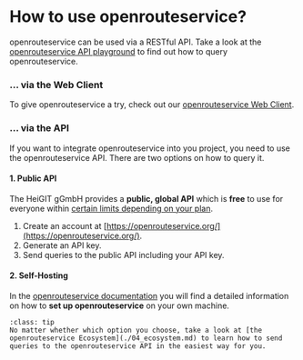 # How to use openrouteservice?

openrouteservice can be used via a RESTful API. Take a look at the [openrouteservice API playground](https://openrouteservice.org/dev/#/api-docs) to find out how to query openrouteservice. 

[comment]: # (|||)

### ... via the Web Client 

To give openrouteservice a try, check out our [openrouteservice Web Client](https://maps.openrouteservice.org/#/). 


[comment]: # (|||)

### ... via the API 

If you want to integrate openrouteservice into you project, you need to use the openrouteservice API. There are two options on how to query it. 

[comment]: # (|||)

#### 1. Public API 

The HeiGIT gGmbH provides a **public, global API** which is **free** to use for everyone within [certain limits depending on your plan](https://openrouteservice.org/plans/). 

1. Create an account at [https://openrouteservice.org/](https://openrouteservice.org/).
2. Generate an API key. 
3. Send queries to the public API including your API key.

[comment]: # (|||)

#### 2. Self-Hosting 

In the [openrouteservice documentation](https://giscience.github.io/openrouteservice/) you will find a detailed information on how to **set up openrouteservice** on your own machine.  


`````{admonition} See also
:class: tip
No matter whether which option you choose, take a look at [the openrouteservice Ecosystem](./04_ecosystem.md) to learn how to send queries to the openrouteservice API in the easiest way for you. 
`````


